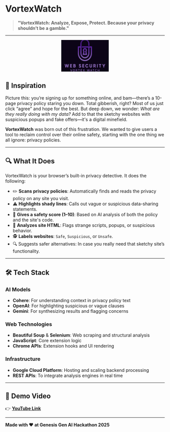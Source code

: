 
# VortexWatch

> **"VortexWatch: Analyze, Expose, Protect. Because your privacy shouldn’t be a gamble."**

---
<p align="center">
  <img src="./logo.png" alt="VortexWatch Logo" width="150" />
</p>


## 🌟 Inspiration

Picture this: you’re signing up for something online, and bam—there’s a 10-page privacy policy staring you down. Total gibberish, right? Most of us just click “agree” and hope for the best. But deep down, we wonder: *What are they really doing with my data?* Add to that the sketchy websites with suspicious popups and fake offers—it's a digital minefield.

**VortexWatch** was born out of this frustration. We wanted to give users a tool to reclaim control over their online safety, starting with the one thing we all ignore: privacy policies.

---

## 🔍 What It Does

VortexWatch is your browser’s built-in privacy detective. It does the following:

- ✏️ **Scans privacy policies**: Automatically finds and reads the privacy policy on any site you visit.
- ⚠️ **Highlights shady lines**: Calls out vague or suspicious data-sharing statements.
- 🔢 **Gives a safety score (1–10)**: Based on AI analysis of both the policy and the site's code.
- 🐛 **Analyzes site HTML**: Flags strange scripts, popups, or suspicious behavior.
- 🕵️ **Labels websites**: `Safe`, `Suspicious`, or `Unsafe`.
- 🔍 Suggests safer alternatives: In case you really need that sketchy site’s functionality.

---

## 🛠️ Tech Stack

### AI Models
- **Cohere**: For understanding context in privacy policy text
- **OpenAI**: For highlighting suspicious or vague clauses
- **Gemini**: For synthesizing results and flagging concerns

### Web Technologies
- **Beautiful Soup** & **Selenium**: Web scraping and structural analysis
- **JavaScript**: Core extension logic
- **Chrome APIs**: Extension hooks and UI rendering

### Infrastructure
- **Google Cloud Platform**: Hosting and scaling backend processing
- **REST APIs**: To integrate analysis engines in real time

---

## 🎥 Demo Video

👉 [**YouTube Link**](https://www.youtube.com/watch?v=JniuBQaV1Qs)

---

**Made with ❤️ at Genesis Gen AI Hackathon 2025**
